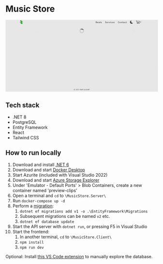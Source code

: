 # Music Store

![demo](./demo.gif)


## Tech stack

* .NET 8
* PostgreSQL
* Entity Framework
* React
* Tailwind CSS


## How to run locally

1. Download and install [.NET 6](https://dotnet.microsoft.com/en-us/download)
2. Download and start [Docker Desktop](https://www.docker.com/products/docker-desktop/)
3. Start Azurite (included with Visual Studio 2022)
4. Download and start [Azure Storage Explorer](https://azure.microsoft.com/en-us/products/storage/storage-explorer/#Download-4)
5. Under 'Emulator - Default Ports' > Blob Containers, create a new container named 'preview-clips'
6. Open a terminal and `cd` to `\MusicStore.Server\`
7. Run `docker-compose up -d`
8. Perform a [migration](https://learn.microsoft.com/en-us/ef/core/managing-schemas/migrations):
    1. `dotnet ef migrations add v1 -o .\EntityFramework\Migrations`
    2. Subsequent migrations can be named `v2` etc.
    3. `dotnet ef database update`
9. Start the API server with `dotnet run`, or pressing F5 in Visual Studio
10. Start the frontend:
    1. In another terminal, `cd` to `\MusicStore.Client\`
    2. `npm install`
    3. `npm run dev`

Optional: Install [this VS Code extension](https://marketplace.visualstudio.com/items?itemName=ckolkman.vscode-postgres) to manually explore the database.
